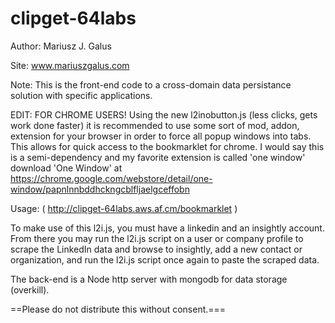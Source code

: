 clipget-64labs
==============

Author: Mariusz J. Galus

Site: www.mariuszgalus.com

Note: This is the front-end code to a cross-domain data persistance solution with specific applications.

EDIT: FOR CHROME USERS! Using the new l2inobutton.js (less clicks, gets work done faster) 
it is recommended to use some sort of mod, addon, 
extension for your browser in order to force all popup windows into tabs.
This allows for quick access to the bookmarklet for chrome.
I would say this is a semi-dependency and my favorite extension is called 'one window'
download 'One Window' at https://chrome.google.com/webstore/detail/one-window/papnlnnbddhckngcblfljaelgceffobn

Usage: ( http://clipget-64labs.aws.af.cm/bookmarklet )

To make use of this l2i.js, you must have a linkedin and an insightly account.
From there you may run the l2i.js script on a user or company profile to scrape
the LinkedIn data and browse to insightly, add a new contact or organization, and run the 
l2i.js script once again to paste the scraped data.

The back-end is a Node http server with mongodb for data storage (overkill).

==Please do not distribute this without consent.===


